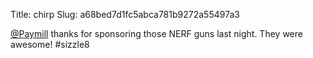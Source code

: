 Title: chirp
Slug: a68bed7d1fc5abca781b9272a55497a3

<a href="http://twitter.com/Paymill">@Paymill</a> thanks for sponsoring those NERF guns last night. They were awesome! #sizzle8
